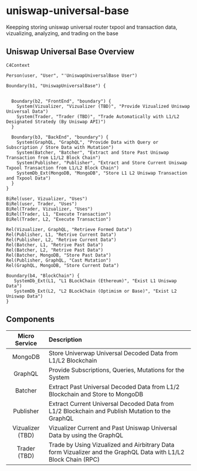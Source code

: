 # uniswap-universal-base
Keepping storing uniswap universal router txpool and transaction data, vizualizing, analyzing, and trading on the base


## Uniswap Universal Base Overview
```mermaid
C4Context

Person(user, "User", "'UniswapUniversalBase User")

Boundary(b1, "UniswapUniversalBase") {
  

  Boundary(b2, "FrontEnd", "boundary") {
    System(Vizualizer, "Vizualizer (TBD)", "Provide Vizualized Uniswap Universal Data")
    System(Trader, "Trader (TBD)", "Trade Automatically with L1/L2 Designated Stratedy (By Uniswap API)")
  }

  Boundary(b3, "BackEnd", "boundary") {
    System(GraphQL, "GraphQL", "Provide Data with Query or Subscription / Store Data with Mutation")
    System(Batcher, "Batcher", "Extract and Store Past Uniswap Transaction from L1/L2 Block Chain")
    System(Publisher, "Publisher", "Extract and Store Current Uniswap Txpool Transaction from L1/L2 Block Chain")
    SystemDb_Ext(MongoDB, "MongoDB", "Store L1 L2 Uniswap Transaction and Txpool Data")
  }
}

BiRel(user, Vizualizer, "Uses")
BiRel(user, Trader, "Uses")
BiRel(Trader, Vizualizer, "Uses")
BiRel(Trader, L1, "Execute Transaction")
BiRel(Trader, L2, "Execute Transaction")

Rel(Vizualizer, GraphQL, "Retrieve Formed Data")
Rel(Publisher, L1, "Retrive Current Data")
Rel(Publisher, L2, "Retrive Current Data")
Rel(Batcher, L1, "Retrive Past Data")
Rel(Batcher, L2, "Retrive Past Data")
Rel(Batcher, MongoDB, "Store Past Data")
Rel(Publisher, GraphQL, "Cast Mutation")
Rel(GraphQL, MongoDB, "Store Current Data")

Boundary(b4, "BlockChain") {
   SystemDb_Ext(L1, "L1 BLockChain (Ethereum)", "Exist L1 Uniswap Data")
   SystemDb_Ext(L2, "L2 BLockChain (Optimism or Base)", "Exist L2 Uniswap Data")
}

```


## Components

| Micro Service | Description  | 
| :---: | :--- | 
| MongoDB | Store Univerwap Universal Decoded Data from L1/L2 Blockchain | 
| GraphQL | Provide Subscriptions, Queries, Mutations for the System | 
| Batcher | Extract Past Universal Decoded Data from L1/2 Blockchain and Store to MongoDB | 
| Publisher | Extract Current Universal Decoded Data from L1/2 Blockchain and Publish Mutation to the GraphQL | 
| Vizualizer (TBD) | Vizualizer Current and Past Uniswap Universal Data by using the GraphQL | 
| Trader (TBD) | Trade by Using Vizualized and Airbitrary Data form Vizualizer and the GraphQL Data with L1/L2 Block Chain (RPC)  | 
